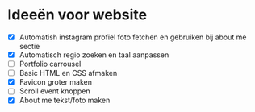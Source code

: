 # Ideeën voor website
- [x] Automatish instagram profiel foto fetchen en gebruiken bij about me sectie
- [x] Automatisch regio zoeken en taal aanpassen
- [ ] Portfolio carrousel
- [ ] Basic HTML en CSS afmaken
- [x] Favicon groter maken
- [ ] Scroll event knoppen
- [x] About me tekst/foto maken

